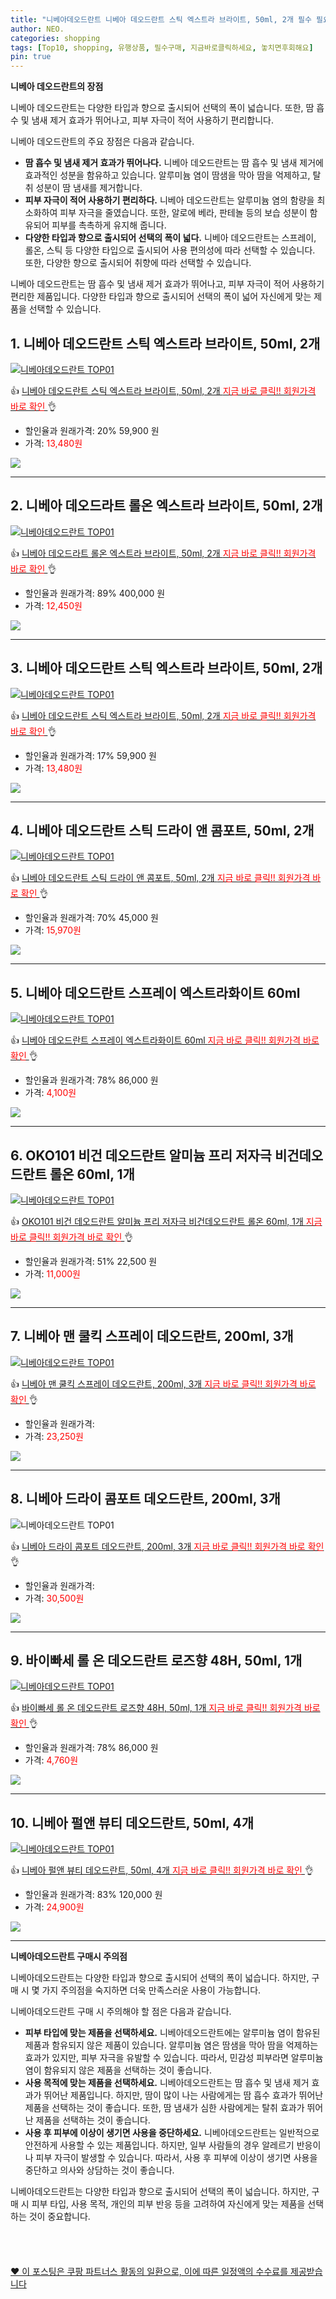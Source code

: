```yaml
---
title: "니베아데오드란트 니베아 데오드란트 스틱 엑스트라 브라이트, 50ml, 2개 필수 필요 추천 제품 비교 최저 가격 비교 장점 구매 후기 구매평"
author: NEO.
categories: shopping
tags: [Top10, shopping, 유행상품, 필수구매, 지금바로클릭하세요, 놓치면후회해요]
pin: true
---
```

**니베아 데오드란트의 장점**

니베아 데오드란트는 다양한 타입과 향으로 출시되어 선택의 폭이 넓습니다. 또한, 땀 흡수 및 냄새 제거 효과가 뛰어나고, 피부 자극이 적어 사용하기 편리합니다.

니베아 데오드란트의 주요 장점은 다음과 같습니다.

* **땀 흡수 및 냄새 제거 효과가 뛰어나다.** 니베아 데오드란트는 땀 흡수 및 냄새 제거에 효과적인 성분을 함유하고 있습니다. 알루미늄 염이 땀샘을 막아 땀을 억제하고, 탈취 성분이 땀 냄새를 제거합니다.
* **피부 자극이 적어 사용하기 편리하다.** 니베아 데오드란트는 알루미늄 염의 함량을 최소화하여 피부 자극을 줄였습니다. 또한, 알로에 베라, 판테놀 등의 보습 성분이 함유되어 피부를 촉촉하게 유지해 줍니다.
* **다양한 타입과 향으로 출시되어 선택의 폭이 넓다.** 니베아 데오드란트는 스프레이, 롤온, 스틱 등 다양한 타입으로 출시되어 사용 편의성에 따라 선택할 수 있습니다. 또한, 다양한 향으로 출시되어 취향에 따라 선택할 수 있습니다.

니베아 데오드란트는 땀 흡수 및 냄새 제거 효과가 뛰어나고, 피부 자극이 적어 사용하기 편리한 제품입니다. 다양한 타입과 향으로 출시되어 선택의 폭이 넓어 자신에게 맞는 제품을 선택할 수 있습니다.

   

## 1. 니베아 데오드란트 스틱 엑스트라 브라이트, 50ml, 2개

[![니베아데오드란트 TOP01](https://thumbnail6.coupangcdn.com/thumbnails/remote/490x490ex/image/retail/images/2023/05/09/11/8/202b01f2-5b1d-4ff5-a030-b2958acf7712.jpg)](https://link.coupang.com/re/AFFSDP?lptag=AF3617701&subid=GithubCoopas&pageKey=7260279185&traceid=V0-153&itemId=18785957978&vendorItemId=85914002740)


👍 [니베아 데오드란트 스틱 엑스트라 브라이트, 50ml, 2개 <font color=red> 지금 바로 클릭!! 회원가격 바로 확인 </font> ](https://link.coupang.com/re/AFFSDP?lptag=AF3617701&subid=GithubCoopas&pageKey=7260279185&traceid=V0-153&itemId=18785957978&vendorItemId=85914002740) 👌 


- 할인율과 원래가격: 20%  59,900   원
- 가격: <span style='color:red'>13,480원</span>

[![](/discount_price.png)](https://link.coupang.com/re/AFFSDP?lptag=AF3617701&subid=GithubCoopas&pageKey=7260279185&traceid=V0-153&itemId=18785957978&vendorItemId=85914002740)

---


   

## 2. 니베아 데오드라트 롤온 엑스트라 브라이트, 50ml, 2개

[![니베아데오드란트 TOP01](https://thumbnail6.coupangcdn.com/thumbnails/remote/490x490ex/image/retail/images/1770785654610988-31a85759-5744-4e66-a844-b25fa75ca8a3.png)](https://link.coupang.com/re/AFFSDP?lptag=AF3617701&subid=GithubCoopas&pageKey=7350259214&traceid=V0-153&itemId=19145423692&vendorItemId=85322724542)


👍 [니베아 데오드라트 롤온 엑스트라 브라이트, 50ml, 2개 <font color=red> 지금 바로 클릭!! 회원가격 바로 확인 </font> ](https://link.coupang.com/re/AFFSDP?lptag=AF3617701&subid=GithubCoopas&pageKey=7350259214&traceid=V0-153&itemId=19145423692&vendorItemId=85322724542) 👌 


- 할인율과 원래가격: 89%  400,000   원
- 가격: <span style='color:red'>12,450원</span>

[![](/discount_price.png)](https://link.coupang.com/re/AFFSDP?lptag=AF3617701&subid=GithubCoopas&pageKey=7350259214&traceid=V0-153&itemId=19145423692&vendorItemId=85322724542)

---


   

## 3. 니베아 데오드란트 스틱 엑스트라 브라이트, 50ml, 2개

[![니베아데오드란트 TOP01](https://thumbnail6.coupangcdn.com/thumbnails/remote/490x490ex/image/retail/images/2023/05/09/11/8/202b01f2-5b1d-4ff5-a030-b2958acf7712.jpg)](https://link.coupang.com/re/AFFSDP?lptag=AF3617701&subid=GithubCoopas&pageKey=7260279185&traceid=V0-153&itemId=18785957978&vendorItemId=85914002740)


👍 [니베아 데오드란트 스틱 엑스트라 브라이트, 50ml, 2개 <font color=red> 지금 바로 클릭!! 회원가격 바로 확인 </font> ](https://link.coupang.com/re/AFFSDP?lptag=AF3617701&subid=GithubCoopas&pageKey=7260279185&traceid=V0-153&itemId=18785957978&vendorItemId=85914002740) 👌 


- 할인율과 원래가격: 17%  59,900   원
- 가격: <span style='color:red'>13,480원</span>

[![](/discount_price.png)](https://link.coupang.com/re/AFFSDP?lptag=AF3617701&subid=GithubCoopas&pageKey=7260279185&traceid=V0-153&itemId=18785957978&vendorItemId=85914002740)

---


   

## 4. 니베아 데오드란트 스틱 드라이 앤 콤포트, 50ml, 2개

[![니베아데오드란트 TOP01](https://thumbnail10.coupangcdn.com/thumbnails/remote/490x490ex/image/vendor_inventory/a397/7f031383f257230b54adf15a8220ebca8f03786d46353058d24c81037c67.jpg)](https://link.coupang.com/re/AFFSDP?lptag=AF3617701&subid=GithubCoopas&pageKey=48454&traceid=V0-153&itemId=18952645481&vendorItemId=87620947543)


👍 [니베아 데오드란트 스틱 드라이 앤 콤포트, 50ml, 2개 <font color=red> 지금 바로 클릭!! 회원가격 바로 확인 </font> ](https://link.coupang.com/re/AFFSDP?lptag=AF3617701&subid=GithubCoopas&pageKey=48454&traceid=V0-153&itemId=18952645481&vendorItemId=87620947543) 👌 


- 할인율과 원래가격: 70%  45,000   원
- 가격: <span style='color:red'>15,970원</span>

[![](/discount_price.png)](https://link.coupang.com/re/AFFSDP?lptag=AF3617701&subid=GithubCoopas&pageKey=48454&traceid=V0-153&itemId=18952645481&vendorItemId=87620947543)

---


   

## 5. 니베아 데오드란트 스프레이 엑스트라화이트 60ml

[![니베아데오드란트 TOP01](https://thumbnail10.coupangcdn.com/thumbnails/remote/490x490ex/image/vendor_inventory/d892/d203640f6a077a8ffdbf566741940e5952aef5d16ff7bfbb3f4c9a011452.jpg)](https://link.coupang.com/re/AFFSDP?lptag=AF3617701&subid=GithubCoopas&pageKey=1884010165&traceid=V0-153&itemId=3201571169&vendorItemId=71188955679)


👍 [니베아 데오드란트 스프레이 엑스트라화이트 60ml <font color=red> 지금 바로 클릭!! 회원가격 바로 확인 </font> ](https://link.coupang.com/re/AFFSDP?lptag=AF3617701&subid=GithubCoopas&pageKey=1884010165&traceid=V0-153&itemId=3201571169&vendorItemId=71188955679) 👌 


- 할인율과 원래가격: 78%  86,000   원
- 가격: <span style='color:red'>4,100원</span>

[![](/discount_price.png)](https://link.coupang.com/re/AFFSDP?lptag=AF3617701&subid=GithubCoopas&pageKey=1884010165&traceid=V0-153&itemId=3201571169&vendorItemId=71188955679)

---


   

## 6. OKO101 비건 데오드란트 알미늄 프리 저자극 비건데오드란트 롤온 60ml, 1개

[![니베아데오드란트 TOP01](https://thumbnail9.coupangcdn.com/thumbnails/remote/490x490ex/image/vendor_inventory/d70d/3e3e9d5bdf20ed5a54827745e56f99b10e854b54cfd5ba91298fe9e63946.jpg)](https://link.coupang.com/re/AFFSDP?lptag=AF3617701&subid=GithubCoopas&pageKey=7144487199&traceid=V0-153&itemId=17947864499&vendorItemId=83321328222)


👍 [OKO101 비건 데오드란트 알미늄 프리 저자극 비건데오드란트 롤온 60ml, 1개 <font color=red> 지금 바로 클릭!! 회원가격 바로 확인 </font> ](https://link.coupang.com/re/AFFSDP?lptag=AF3617701&subid=GithubCoopas&pageKey=7144487199&traceid=V0-153&itemId=17947864499&vendorItemId=83321328222) 👌 


- 할인율과 원래가격: 51%  22,500   원
- 가격: <span style='color:red'>11,000원</span>

[![](/discount_price.png)](https://link.coupang.com/re/AFFSDP?lptag=AF3617701&subid=GithubCoopas&pageKey=7144487199&traceid=V0-153&itemId=17947864499&vendorItemId=83321328222)

---


   

## 7. 니베아 맨 쿨킥 스프레이 데오드란트, 200ml, 3개

[![니베아데오드란트 TOP01](https://thumbnail10.coupangcdn.com/thumbnails/remote/490x490ex/image/retail/images/7349284b-8938-4d97-b1e2-11037f7535536541652264701138146.png)](https://link.coupang.com/re/AFFSDP?lptag=AF3617701&subid=GithubCoopas&pageKey=48452&traceid=V0-153&itemId=19656972861&vendorItemId=86273587038)


👍 [니베아 맨 쿨킥 스프레이 데오드란트, 200ml, 3개 <font color=red> 지금 바로 클릭!! 회원가격 바로 확인 </font> ](https://link.coupang.com/re/AFFSDP?lptag=AF3617701&subid=GithubCoopas&pageKey=48452&traceid=V0-153&itemId=19656972861&vendorItemId=86273587038) 👌 


- 할인율과 원래가격: 
- 가격: <span style='color:red'>23,250원</span>

[![](/discount_price.png)](https://link.coupang.com/re/AFFSDP?lptag=AF3617701&subid=GithubCoopas&pageKey=48452&traceid=V0-153&itemId=19656972861&vendorItemId=86273587038)

---


   

## 8. 니베아 드라이 콤포트 데오드란트, 200ml, 3개

![니베아데오드란트 TOP01](https://thumbnail10.coupangcdn.com/thumbnails/remote/490x490ex/image/vendor_inventory/8ecf/b0645e3039fd00eab13b28053e0b951f6d75121366c5a23d8151bb26d38a.JPG)


👍 [니베아 드라이 콤포트 데오드란트, 200ml, 3개 <font color=red> 지금 바로 클릭!! 회원가격 바로 확인 </font> ](https://link.coupang.com/re/AFFSDP?lptag=AF3617701&subid=GithubCoopas&pageKey=48454&traceid=V0-153&itemId=633367579&vendorItemId=86761892065) 👌 


- 할인율과 원래가격: 
- 가격: <span style='color:red'>30,500원</span>

[![](/discount_price.png)](https://link.coupang.com/re/AFFSDP?lptag=AF3617701&subid=GithubCoopas&pageKey=48454&traceid=V0-153&itemId=633367579&vendorItemId=86761892065)

---


   

## 9. 바이빠세 롤 온 데오드란트 로즈향 48H, 50ml, 1개

[![니베아데오드란트 TOP01](https://thumbnail10.coupangcdn.com/thumbnails/remote/490x490ex/image/retail/images/2023/08/01/15/1/b8c8799f-d03a-4e52-9a89-0a3a15679055.jpg)](https://link.coupang.com/re/AFFSDP?lptag=AF3617701&subid=GithubCoopas&pageKey=7417987855&traceid=V0-153&itemId=19231241669&vendorItemId=86753016127)


👍 [바이빠세 롤 온 데오드란트 로즈향 48H, 50ml, 1개 <font color=red> 지금 바로 클릭!! 회원가격 바로 확인 </font> ](https://link.coupang.com/re/AFFSDP?lptag=AF3617701&subid=GithubCoopas&pageKey=7417987855&traceid=V0-153&itemId=19231241669&vendorItemId=86753016127) 👌 


- 할인율과 원래가격: 78%  86,000   원
- 가격: <span style='color:red'>4,760원</span>

[![](/discount_price.png)](https://link.coupang.com/re/AFFSDP?lptag=AF3617701&subid=GithubCoopas&pageKey=7417987855&traceid=V0-153&itemId=19231241669&vendorItemId=86753016127)

---


   

## 10. 니베아 펄앤 뷰티 데오드란트, 50ml, 4개

[![니베아데오드란트 TOP01](https://thumbnail10.coupangcdn.com/thumbnails/remote/490x490ex/image/vendor_inventory/15b7/cb80d2339ba343b19cbc82ad903fd82eb65fadfdec5500a8b439591a5506.png)](https://link.coupang.com/re/AFFSDP?lptag=AF3617701&subid=GithubCoopas&pageKey=6594127891&traceid=V0-153&itemId=14891082714&vendorItemId=82129891830)


👍 [니베아 펄앤 뷰티 데오드란트, 50ml, 4개 <font color=red> 지금 바로 클릭!! 회원가격 바로 확인 </font> ](https://link.coupang.com/re/AFFSDP?lptag=AF3617701&subid=GithubCoopas&pageKey=6594127891&traceid=V0-153&itemId=14891082714&vendorItemId=82129891830) 👌 


- 할인율과 원래가격: 83%  120,000   원
- 가격: <span style='color:red'>24,900원</span>

[![](/discount_price.png)](https://link.coupang.com/re/AFFSDP?lptag=AF3617701&subid=GithubCoopas&pageKey=6594127891&traceid=V0-153&itemId=14891082714&vendorItemId=82129891830)

---
**니베아데오드란트 구매시 주의점**

니베아데오드란트는 다양한 타입과 향으로 출시되어 선택의 폭이 넓습니다. 하지만, 구매 시 몇 가지 주의점을 숙지하면 더욱 만족스러운 사용이 가능합니다.

니베아데오드란트 구매 시 주의해야 할 점은 다음과 같습니다.

* **피부 타입에 맞는 제품을 선택하세요.** 니베아데오드란트에는 알루미늄 염이 함유된 제품과 함유되지 않은 제품이 있습니다. 알루미늄 염은 땀샘을 막아 땀을 억제하는 효과가 있지만, 피부 자극을 유발할 수 있습니다. 따라서, 민감성 피부라면 알루미늄 염이 함유되지 않은 제품을 선택하는 것이 좋습니다.
* **사용 목적에 맞는 제품을 선택하세요.** 니베아데오드란트는 땀 흡수 및 냄새 제거 효과가 뛰어난 제품입니다. 하지만, 땀이 많이 나는 사람에게는 땀 흡수 효과가 뛰어난 제품을 선택하는 것이 좋습니다. 또한, 땀 냄새가 심한 사람에게는 탈취 효과가 뛰어난 제품을 선택하는 것이 좋습니다.
* **사용 후 피부에 이상이 생기면 사용을 중단하세요.** 니베아데오드란트는 일반적으로 안전하게 사용할 수 있는 제품입니다. 하지만, 일부 사람들의 경우 알레르기 반응이나 피부 자극이 발생할 수 있습니다. 따라서, 사용 후 피부에 이상이 생기면 사용을 중단하고 의사와 상담하는 것이 좋습니다.

니베아데오드란트는 다양한 타입과 향으로 출시되어 선택의 폭이 넓습니다. 하지만, 구매 시 피부 타입, 사용 목적, 개인의 피부 반응 등을 고려하여 자신에게 맞는 제품을 선택하는 것이 중요합니다.<br><br><br><br><br> [ ❤  이 포스팅은 쿠팡 파트너스 활동의 일환으로, 이에 따른 일정액의 수수료를 제공받습니다](https://link.coupang.com/a/bcEFyh)